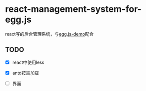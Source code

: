 # react-management-system-for-egg.js

react写的后台管理系统，与[egg.js-demo](https://github.com/sishenhei7/egg.js-api-demo)配合

## TODO

- [x] react中使用less
- [x] antd按需加载
- [ ] 界面



